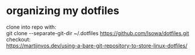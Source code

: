 # organizing my dotfiles
clone into repo with:  
git clone --separate-git-dir ~/.dotfiles https://github.com/lsowa/dotfiles.git
checkout:  
https://martijnvos.dev/using-a-bare-git-repository-to-store-linux-dotfiles/
